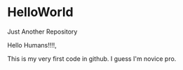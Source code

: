 # HelloWorld
Just Another Repository

Hello Humans!!!!,

This is my very first code in github. I guess I'm novice pro.
